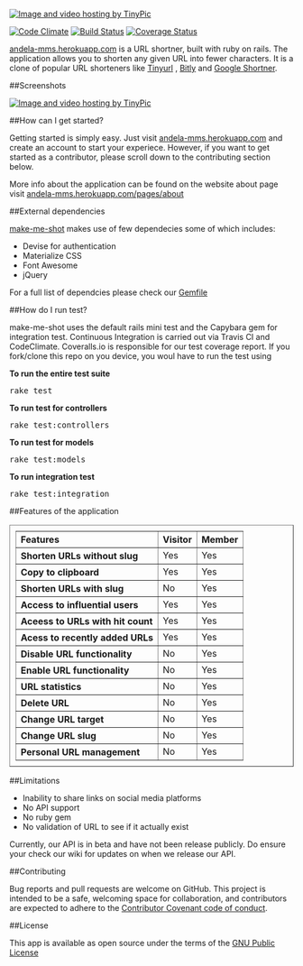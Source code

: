 <a href="#" target="_blank"><img src="http://s21.postimg.org/jrckhf2dz/Screen_Shot_2016_04_07_at_9_38_14_AM.png" border="0" alt="Image and video hosting by TinyPic"></a>

[![Code Climate](https://codeclimate.com/github/andela-sdamian/make-me-shot/badges/gpa.svg)](https://codeclimate.com/github/andela-sdamian/make-me-shot) [![Build Status](https://travis-ci.org/andela-sdamian/make-me-shot.svg?branch=master)](https://travis-ci.org/andela-sdamian/make-me-shot) [![Coverage Status](https://coveralls.io/repos/github/andela-sdamian/make-me-shot/badge.svg?branch=master)](https://coveralls.io/github/andela-sdamian/make-me-shot?branch=master)


<p>
<a href="http://andela-mms.herokuapp.com">andela-mms.herokuapp.com</a> is a URL shortner, built with ruby on rails. The application allows you to shorten any given URL into fewer characters. It is a clone of popular URL shorteners like <a href="//tinyurl.com">Tinyurl</a> , <a href="//bitly.com">Bitly</a> and <a href="https://goo.gl/">Google Shortner</a>.
</p>

##Screenshots

<a href="http://i67.tinypic.com/24y4llc.jpg" target="_blank"><img src="http://i67.tinypic.com/24y4llc.jpg" border="0" alt="Image and video hosting by TinyPic"></a>



##How can I get started?
<p>
Getting started is simply easy. Just visit <a href="http://andela-mms.herokuapp.com">andela-mms.herokuapp.com</a> and create an account to start your experiece. However, if you want to get started as a contributor, please scroll down to the contributing section below.

More info about the application can be found on the website about page visit <a href="http://andela-mms.herokuapp.com/pages/about">andela-mms.herokuapp.com/pages/about</a>
</p>


##External dependencies 
<p>
<a href="andela-mms.herokuapp.com">make-me-shot</a> makes use of few dependecies some of which includes:
<ul>
	<li>Devise for authentication</li>
	<li>Materialize CSS</li>
	<li>Font Awesome</li>
	<li>jQuery</li>
</ul>
For a full list of dependcies please check our <a href="https://github.com/andela-sdamian/make-me-shot/blob/master/Gemfile">Gemfile</a>
</p>

##How do I run test?
<p>
make-me-shot uses the default rails mini test and the Capybara gem for integration test. Continuous Integration is carried out via Travis CI and CodeClimate. Coveralls.io is responsible for our test coverage report. 
If you fork/clone this repo on you device, you woul have to run the test using 

<br />

<b>To run the entire test suite</b> <br />
<pre>rake test</pre>

<b>To run test for controllers</b> <br />
<pre>rake test:controllers </pre>

<b>To run test for models</b> <br />
<pre>rake test:models </pre>

<b>To run integration test</b> <br />
<pre>rake test:integration </pre>
</p>


##Features of the application

<table border="1" style="padding:10px; width:100%; text-align:left">
<tr>
  <th> Features </th>
  <th> Visitor </th>
  <th> Member </th>
</tr>

<tr>
	<th>Shorten URLs without slug</th>
	<td>Yes</td>
	<td>Yes</td>
</tr>

<tr>
	<th>Copy to clipboard</th>
	<td>Yes</td>
	<td>Yes</td>
</tr>

<tr>
	<th>Shorten URLs with slug</th>
	<td>No</td>
	<td>Yes</td>
</tr>

<tr>
	<th>Access to influential users</th>
	<td>Yes</td>
	<td>Yes</td>
</tr>

<tr>
	<th>Aceess to URLs with hit count</th>
	<td>Yes</td>
	<td>Yes</td>
</tr>

<tr>
	<th>Acess to recently added URLs</th>
	<td>Yes</td>
	<td>Yes</td>
</tr>

<tr>
	<th>Disable URL functionality</th>
	<td>No</td>
	<td>Yes</td>
</tr>

<tr>
	<th>Enable URL functionality </th>
	<td>No</td> 
	<td>Yes</td>
</tr>

<tr>
	<th>URL statistics</th>
	<td>No</td>
	<td>Yes</td>
</tr>

<tr>
	<th>Delete URL</th>
	<td>No</td>
	<td>Yes</td>
</tr>

<tr>
	<th>Change URL target</th>
	<td>No</td>
	<td>Yes</td>
</tr>

<tr>
	<th>Change URL slug</th>
	<td>No </td>
	<td>Yes</td>
</tr>

<tr>
	<th>Personal URL management</th>
	<td>No</td>
	<td>Yes</td>
</tr>
</table>

##Limitations

<p>
<ul>
  <li>Inability to share links on social media platforms</li>
  <li>No API support</li>
  <li>No ruby gem</li>
  <li>No validation of URL to see if it actually exist</li>
</ul>

Currently, our API is in beta and have not been release publicly. Do ensure your check our wiki for updates on when we release our API. 
</p>

##Contributing 

<p>
Bug reports and pull requests are welcome on GitHub. This project is intended to be a safe, welcoming space for collaboration, and contributors are expected to adhere to the <a href="http://todogroup.org/opencodeofconduct/">Contributor Covenant code of conduct</a>.
</p>

##License

<p>
This app is available as open source under the terms of the <a href="http://www.gnu.org/licenses/gpl-3.0.en.html">GNU Public License</a>
</p>

